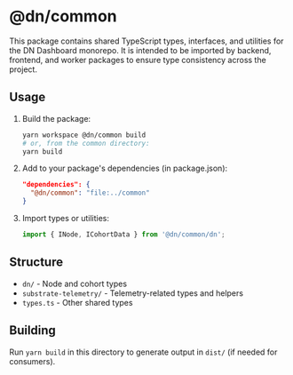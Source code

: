 # @dn/common

This package contains shared TypeScript types, interfaces, and utilities for the DN Dashboard monorepo. It is intended to be imported by backend, frontend, and worker packages to ensure type consistency across the project.

## Usage

1. Build the package:

   ```sh
   yarn workspace @dn/common build
   # or, from the common directory:
   yarn build
   ```

2. Add to your package's dependencies (in package.json):

   ```json
   "dependencies": {
     "@dn/common": "file:../common"
   }
   ```

3. Import types or utilities:

   ```ts
   import { INode, ICohortData } from '@dn/common/dn';
   ```

## Structure
- `dn/` - Node and cohort types
- `substrate-telemetry/` - Telemetry-related types and helpers
- `types.ts` - Other shared types

## Building

Run `yarn build` in this directory to generate output in `dist/` (if needed for consumers). 